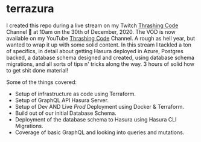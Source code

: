 # terrazura

I created this repo during a live stream on my Twitch [Thrashing Code](https://www.twitch.tv/thrashingcode) Channel 🤘 at 10am on the 30th of December, 2020. The VOD is now available on my YouTube [Thrashing Code](https://youtube.com/thrashingcode) Channel. A rough as hell year, but wanted to wrap it up with some solid content. In this stream I tackled a ton of specifics, in detail about getting Hasura deployed in Azure, Postgres backed, a database schema designed and created, using database schema migrations, and all sorts of tips n' tricks along the way. 3 hours of solid how to get shit done material!

Some of the things covered:

* Setup of infrastructure as code using Terraform.
* Setup of GraphQL API Hasura Server.
* Setup of Dev AND Live *Prod* Deployment using Docker & Terraform.
* Build out of our initial Database Schema.
* Deployment of the database schema to Hasura using Hasura CLI Migrations.
* Coverage of basic GraphQL and looking into queries and mutations.
